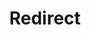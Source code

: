 ﻿---
layout: src/layouts/Redirect.astro
title: Redirect
redirect: https://yamldoc.liuyan.wang/docs/security/hardening-octopus
pubDate:  2023-01-01
navSearch: false
navSitemap: false
navMenu: false
---
